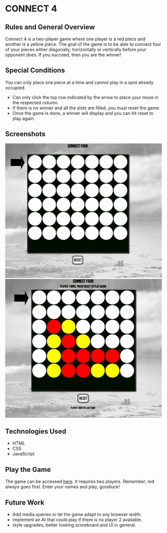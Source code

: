 # **CONNECT 4**

## Rules and General Overview

Connect 4 is a two-player game where one player is a red piece and another is a yellow piece. The goal of the game is to be able to connect four of your pieces either diagonally, horizontally or vertically before your opponent does. If you succeed, then you are the winner!

## Special Conditions

You can only place one piece at a time and cannot play in a spot already occupied.

- Can only click the top row indicated by the arrow to place your move in the respected column.
- If there is no winner and all the slots are filled, you must reset the game.
- Once the game is done, a winner will display and you can hit reset to play again.

## Screenshots

![Starting game board](img/starting.PNG)
![Final game board](img/final.PNG)

## Technologies Used

- HTML
- CSS
- JavaScript

## Play the Game

The game can be accessed [here](https://salmanghauri.github.io/Connect4/). It requires two players. Remember, red always goes first. Enter your names and play, goodluck!

## Future Work
- Add media queries to let the game adapt to any browser width.
- implement an AI that could play if there is no player 2 available. 
- style upgrades, better looking scoreboard and UI in general. 
